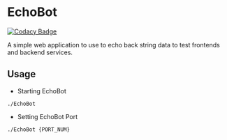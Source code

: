 # EchoBot

[![Codacy Badge](https://api.codacy.com/project/badge/Grade/95787a3605dc45b795af4bfc07425619)](https://app.codacy.com/gh/Xenios91/EchoBot?utm_source=github.com&utm_medium=referral&utm_content=Xenios91/EchoBot&utm_campaign=Badge_Grade_Settings)

A simple web application to use to echo back string data to test frontends and backend services.

## Usage

-  Starting EchoBot
```
./EchoBot
```

-  Setting EchoBot Port
```
./EchoBot {PORT_NUM}
```

